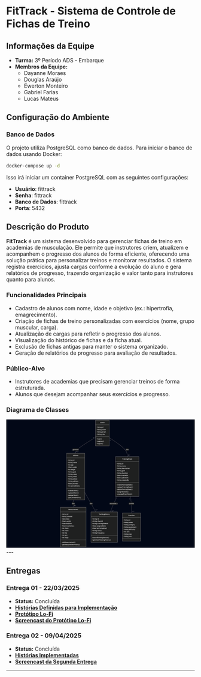 # FitTrack - Sistema de Controle de Fichas de Treino

## Informações da Equipe

- **Turma:** 3º Período ADS - Embarque
- **Membros da Equipe:**
  - Dayanne Moraes
  - Douglas Araújo
  - Ewerton Monteiro
  - Gabriel Farias
  - Lucas Mateus

## Configuração do Ambiente

### Banco de Dados

O projeto utiliza PostgreSQL como banco de dados. Para iniciar o banco de dados usando Docker:

```bash
docker-compose up -d
```

Isso irá iniciar um container PostgreSQL com as seguintes configurações:
- **Usuário**: fittrack
- **Senha**: fittrack
- **Banco de Dados**: fittrack
- **Porta**: 5432

## Descrição do Produto

**FitTrack** é um sistema desenvolvido para gerenciar fichas de treino em academias de musculação. Ele permite que instrutores criem, atualizem e acompanhem o progresso dos alunos de forma eficiente, oferecendo uma solução prática para personalizar treinos e monitorar resultados. O sistema registra exercícios, ajusta cargas conforme a evolução do aluno e gera relatórios de progresso, trazendo organização e valor tanto para instrutores quanto para alunos.

### Funcionalidades Principais
- Cadastro de alunos com nome, idade e objetivo (ex.: hipertrofia, emagrecimento).
- Criação de fichas de treino personalizadas com exercícios (nome, grupo muscular, carga).
- Atualização de cargas para refletir o progresso dos alunos.
- Visualização do histórico de fichas e da ficha atual.
- Exclusão de fichas antigas para manter o sistema organizado.
- Geração de relatórios de progresso para avaliação de resultados.

### Público-Alvo
- Instrutores de academias que precisam gerenciar treinos de forma estruturada.
- Alunos que desejam acompanhar seus exercícios e progresso.

### Diagrama de Classes
<img src="class-diagram-fit-track.png"/>
---

## Entregas

### Entrega 01 - 22/03/2025
- **Status:** Concluída
- [**Histórias Definidas para Implementação**](https://github.com/users/araujodgdev/projects/4/views/1)
- [**Protótipo Lo-Fi**](https://www.figma.com/design/GHusuNKl7TkhTesnnDT8r7/Lofi---POO?node-id=0-1&t=Y5i5rakeeiaZYXqU-1)
- [**Screencast do Protótipo Lo-Fi**](https://www.youtube.com/watch?v=r2qKeTZtQXA)


### Entrega 02 - 09/04/2025
- **Status:** Concluída
- [**Histórias Implementadas**](https://github.com/users/araujodgdev/projects/4)
- [**Screencast da Segunda Entrega**](https://www.youtube.com/watch?v=9Lu8a2bwEDw)

---